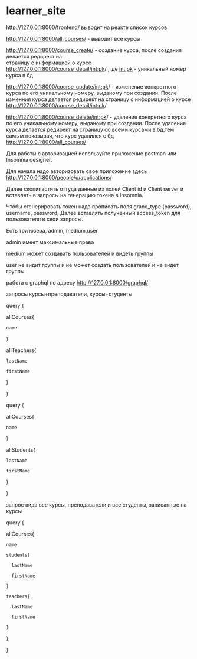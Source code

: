 # learner_site
http://127.0.0.1:8000/frontend/ выводит на реакте список курсов

http://127.0.0.1:8000/all_courses/  - выводит все курсы

http://127.0.0.1:8000/course_create/ - создание курса, после создания делается редирект на   
страницу с информацией о курсе http://127.0.0.1:8000/course_detail/<int:pk>/ ,где <int:pk> - уникальный номер курса в бд

http://127.0.0.1:8000/course_update/<int:pk>/ - изменение конкретного курса по его уникальному номеру, выданому при создании. После изменния курса  делается редирект на страницу с информацией о курсе http://127.0.0.1:8000/course_detail/<int:pk>/

http://127.0.0.1:8000/course_delete/<int:pk>/ - удаление конкретного курса по его уникальному номеру, выданому при создании. После удаления курса делается редирект на страницу со всеми курсами в бд,тем самым показывая, что курс удалился с бд http://127.0.0.1:8000/all_courses/

Для работы с авторизацией используйте приложение postman или Insomnia designer.

Для начала надо авторизовать свое приложение здесь http://127.0.0.1:8000/people/o/applications/

Далее скопипастить оттуда данные из полей Client id и Client server
и вставлять в запросы на генерацию токена в Insomnia.

Чтобы сгенерировать токен надо прописать поля grand_type (password), username, password,
Далее вставлять полученный access_token для пользователя в свои запросы.

Есть три юзера, admin, medium,user

admin имеет максимальные права

medium может создавать пользователей и видеть группы

user не видит группы и не может создать пользователей и не видет группы

работа с graphql по адресу http://127.0.0.1:8000/graphql/ 

запросы курсы+преподаватели, курсы+студенты

query {
  
  allCourses{
    
    name
  
  }
  
  allTeachers{
    
    lastName
    
    firstName
  
  }

}


query {
  
  allCourses{
    
    name
  
  }
  
  allStudents{
    
    lastName
    
    firstName
  
  }

}

запрос вида все курсы, преподаватели и все студенты, записанные на курсы


query {
  
  allCourses{
    
    name
    
    students{
      
      lastName
      
      firstName
    
    }
    
    teachers{
      
      lastName
      
      firstName
    
    }
  
  }

}

